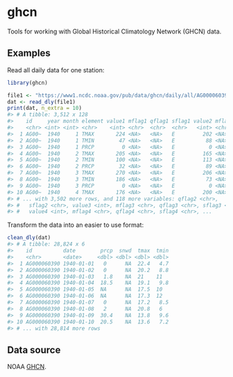 
<!-- README.md is generated from README.Rmd. Please edit that file -->
ghcn
====

Tools for working with Global Historical Climatology Network (GHCN) data.

Examples
--------

Read all daily data for one station:

``` r
library(ghcn)

file1 <- "https://www1.ncdc.noaa.gov/pub/data/ghcn/daily/all/AG000060390.dly"
dat <- read_dly(file1)
print(dat, n_extra = 10)
#> # A tibble: 3,512 x 128
#>    id     year month element value1 mflag1 qflag1 sflag1 value2 mflag2
#>    <chr> <int> <int> <chr>    <int> <chr>  <chr>  <chr>   <int> <chr> 
#>  1 AG00~  1940     1 TMAX       224 <NA>   <NA>   E         202 <NA>  
#>  2 AG00~  1940     1 TMIN        47 <NA>   <NA>   E          88 <NA>  
#>  3 AG00~  1940     1 PRCP         0 <NA>   <NA>   E           0 <NA>  
#>  4 AG00~  1940     2 TMAX       205 <NA>   <NA>   E         165 <NA>  
#>  5 AG00~  1940     2 TMIN       100 <NA>   <NA>   E         113 <NA>  
#>  6 AG00~  1940     2 PRCP        32 <NA>   <NA>   E          89 <NA>  
#>  7 AG00~  1940     3 TMAX       270 <NA>   <NA>   E         206 <NA>  
#>  8 AG00~  1940     3 TMIN       186 <NA>   <NA>   E          73 <NA>  
#>  9 AG00~  1940     3 PRCP         0 <NA>   <NA>   E           0 <NA>  
#> 10 AG00~  1940     4 TMAX       176 <NA>   <NA>   E         200 <NA>  
#> # ... with 3,502 more rows, and 118 more variables: qflag2 <chr>,
#> #   sflag2 <chr>, value3 <int>, mflag3 <chr>, qflag3 <chr>, sflag3 <chr>,
#> #   value4 <int>, mflag4 <chr>, qflag4 <chr>, sflag4 <chr>, ...
```

Transform the data into an easier to use format:

``` r
clean_dly(dat)
#> # A tibble: 28,824 x 6
#>    id          date        prcp  snwd  tmax  tmin
#>    <chr>       <date>     <dbl> <dbl> <dbl> <dbl>
#>  1 AG000060390 1940-01-01   0      NA  22.4   4.7
#>  2 AG000060390 1940-01-02   0      NA  20.2   8.8
#>  3 AG000060390 1940-01-03   1.8    NA  21    11  
#>  4 AG000060390 1940-01-04  18.5    NA  19.1   9.8
#>  5 AG000060390 1940-01-05  NA      NA  17.5  10  
#>  6 AG000060390 1940-01-06  NA      NA  17.3  12  
#>  7 AG000060390 1940-01-07   0      NA  17.2   8.5
#>  8 AG000060390 1940-01-08   2      NA  20.8   6  
#>  9 AG000060390 1940-01-09  30.4    NA  13.8   9.6
#> 10 AG000060390 1940-01-10  20.5    NA  13.6   7.2
#> # ... with 28,814 more rows
```

Data source
-----------

NOAA [GHCN](https://www.ncdc.noaa.gov/ghcn-daily-description).
